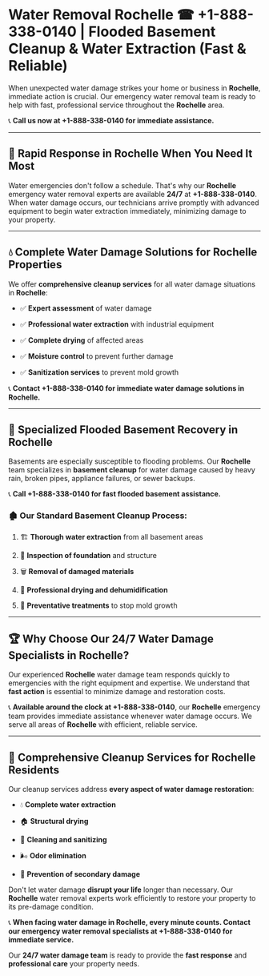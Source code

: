 # Water Removal Rochelle ☎ +1-888-338-0140 | Flooded Basement Cleanup & Water Extraction (Fast & Reliable)

When unexpected water damage strikes your home or business in **Rochelle**, immediate action is crucial. Our emergency water removal team is ready to help with fast, professional service throughout the **Rochelle** area. 

📞 **Call us now at +1-888-338-0140 for immediate assistance.**
---
## 🚀 Rapid Response in Rochelle When You Need It Most
Water emergencies don't follow a schedule. That's why our **Rochelle** emergency water removal experts are available **24/7** at **+1-888-338-0140**. When water damage occurs, our technicians arrive promptly with advanced equipment to begin water extraction immediately, minimizing damage to your property.
---
## 💧 Complete Water Damage Solutions for Rochelle Properties
We offer **comprehensive cleanup services** for all water damage situations in **Rochelle**:
- ✅ **Expert assessment** of water damage  
- ✅ **Professional water extraction** with industrial equipment  
- ✅ **Complete drying** of affected areas  
- ✅ **Moisture control** to prevent further damage  
- ✅ **Sanitization services** to prevent mold growth  
📞 **Contact +1-888-338-0140 for immediate water damage solutions in Rochelle.**
---
## 🌊 Specialized Flooded Basement Recovery in Rochelle
Basements are especially susceptible to flooding problems. Our **Rochelle** team specializes in **basement cleanup** for water damage caused by heavy rain, broken pipes, appliance failures, or sewer backups. 
📞 **Call +1-888-338-0140 for fast flooded basement assistance.**
### 🏚️ Our Standard Basement Cleanup Process:
1. 🏗️ **Thorough water extraction** from all basement areas  
2. 🔎 **Inspection of foundation** and structure  
3. 🗑️ **Removal of damaged materials**  
4. 💨 **Professional drying and dehumidification**  
5. 🚫 **Preventative treatments** to stop mold growth  
---
## 🏆 Why Choose Our 24/7 Water Damage Specialists in Rochelle?
Our experienced **Rochelle** water damage team responds quickly to emergencies with the right equipment and expertise. We understand that **fast action** is essential to minimize damage and restoration costs.
📞 **Available around the clock at +1-888-338-0140**, our **Rochelle** emergency team provides immediate assistance whenever water damage occurs. We serve all areas of **Rochelle** with efficient, reliable service.
---
## 🧹 Comprehensive Cleanup Services for Rochelle Residents
Our cleanup services address **every aspect of water damage restoration**:
- 💧 **Complete water extraction**  
- 🏠 **Structural drying**  
- 🧼 **Cleaning and sanitizing**  
- 🌬️ **Odor elimination**  
- 🚫 **Prevention of secondary damage**  
Don't let water damage **disrupt your life** longer than necessary. Our **Rochelle** water removal experts work efficiently to restore your property to its pre-damage condition.
📞 **When facing water damage in Rochelle, every minute counts. Contact our emergency water removal specialists at +1-888-338-0140 for immediate service.**
Our **24/7 water damage team** is ready to provide the **fast response** and **professional care** your property needs.
